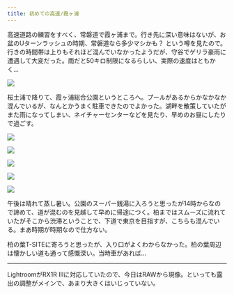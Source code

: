 ```yaml
---
title: 初めての高速/霞ヶ浦
---
```


高速道路の練習をすべく、常磐道で霞ヶ浦まで。行き先に深い意味はないが、お盆のUターンラッシュの時期、常磐道なら多少マシかも？ という噂を見たので。行きの時間帯は上りもそれほど混んでいなかったようだが、守谷でゲリラ豪雨に遭遇して大変だった。雨だと50キロ制限になるらしい、実際の速度はともかく...

![](https://photos.old.apkas.net/medium/202508/20250816-1R300090.webp)

桜土浦で降りて、霞ヶ浦総合公園というところへ。プールがあるからかなかなか混んでいるが、なんとかうまく駐車できたのでよかった。湖畔を散策していたがまた雨になってしまい、ネイチャーセンターなどを見たり、早めのお昼にしたりで過ごす。

![](https://photos.old.apkas.net/medium/202508/20250816-1R300098.webp)

![](https://photos.old.apkas.net/medium/202508/20250816-1R300105.webp)

![](https://photos.old.apkas.net/medium/202508/20250816-1R300124.webp)

![](https://photos.old.apkas.net/medium/202508/20250816-1R300130.webp)

![](https://photos.old.apkas.net/medium/202508/20250816-1R300135.webp)

午後は晴れて蒸し暑い。公園のスーパー銭湯に入ろうと思ったが14時からなので諦めて、道が混むのを見越して早めに帰途につく。柏まではスムーズに流れていたがそこから渋滞ということで、下道で東京を目指すが、こちらも混んでいる。まあ時期が時期なので仕方ない。

柏の葉T-SITEに寄ろうと思ったが、入り口がよくわからなかった。柏の葉周辺は懐かしい道も通って感慨深い。当時車があれば...

---

LightroomがRX1R IIIに対応していたので、今日はRAWから現像。といっても露出の調整がメインで、あまり大きくはいじっていない。
